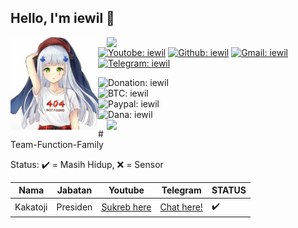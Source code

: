 <h2> Hello, I'm <b>iewil</b> 👋</h2>
<img align='right' src="https://github-readme-stats.vercel.app/api?username=iewilmaestro&show_icons=true&theme=algolia" width="350">
<img align='left' src="https://github.com/iewilmaestro/List/blob/main/404.png" width="140">

[![Youtobe: iewil](https://img.shields.io/youtube/channel/subscribers/UCvBSqRaT6nsPvtl8m6GaQpg?style=social)](https://youtube.com/c/iewil)
[![Github: iewil](https://img.shields.io/github/followers/iewilmaestro?style=social)](https://github.com/iewilmaestro)
[![Gmail: iewil](https://img.shields.io/badge/Gmail-Iewil-green?style=social&logo=gmail)](mailto:purna.iera@gmail.com)
[![Telegram: iewil](https://img.shields.io/badge/Telegram-Iewil-green?style=social&logo=Telegram)](https://t.me/iewil57)
<br>

![Donation: iewil](https://img.shields.io/badge/💰-Donation-blue?style=flat-square)
<br>
![BTC: iewil](https://img.shields.io/badge/BTC-18jswG2t9EZrnHju5dyiYw1yGbkcrTSgJg-blue?style=flat-square&logo=bitcoin)
<br>
![Paypal: iewil](https://img.shields.io/badge/Paypal-Purna.iera@gmail.com-blue?style=flat-square&logo=paypal)
<br>
![Dana: iewil](https://img.shields.io/badge/Dana-085819008551-blue?style=flat-square&logo=idr)
<img align='right' src="https://github-readme-stats.vercel.app/api/top-langs/?username=iewilmaestro&theme=algolia" width="350">

#Team-Function-Family

Status: ✔️ = Masih Hidup, ❌ = Sensor

| Nama                                                                    | Jabatan                          |       Youtube | Telegram  |STATUS  |
|--------------------------------------------------------------------------------------------|--------------------------------|-------------|------------|------------|
| Kakatoji | Presiden |[Sukreb here](https://www.youtube.com/c/kakatoji) | [Chat here!](https://t.me/kakatoji) |    ✔️ |   
